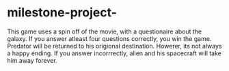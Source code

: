 # milestone-project-
This game uses a spin off of the movie, with a questionaire about the galaxy. If you answer atleast four questions correctly, you win the game. 
Predator will be returned to his origional destination. Howerer, its not always a happy ending. If you answer incorrrectly, alien and his spacecraft will take him away forever. 
